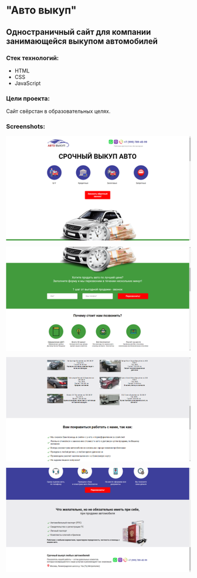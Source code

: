 # "Авто выкуп"
## Одностраничный сайт для компании занимающейся выкупом автомобилей
### Стек технологий:
* HTML
* CSS
* JavaScript
### Цели проекта:
Сайт свёрстан в образовательных целях. 


### Screenshots:


![Alt text](/screenshots/1.png)


![Alt text](/screenshots/2.png)


![Alt text](/screenshots/3.png)


![Alt text](/screenshots/4.png)

